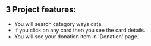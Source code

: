 ## 3 Project features:

- You will search category ways data.
- If you click on any card then you see the card details.
- You will see your donation item in 'Donation' page.

